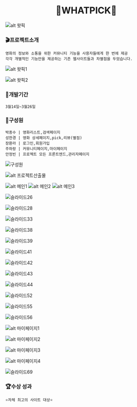 <h1 align="center">💜WHATPICK💜</h1>

![alt 왓픽](https://user-images.githubusercontent.com/126428632/228108498-f636236f-ad10-4909-91b9-334feac95fec.jpg)

### 🎬프로젝트소개
```
영화의 정보와 소통을 위한 커뮤니티 기능을 사용자들에게 한 번에 제공
각각 개별적인 기능만을 제공하는 기존 웹사이트들과 차별점을 두었습니다.
```


![alt 왓픽1](https://user-images.githubusercontent.com/126428632/228111491-6917b2e5-6f92-4125-8a44-1ca080064aec.jpg)

![alt 왓픽2](https://user-images.githubusercontent.com/126428632/228111428-5440f222-1dd1-4b76-9bed-e4a11eb9bdae.jpg)

### 📅개발기간
```
3월14일~3월26일
```
### 🐣구성원
```
박종수 | 영화리스트,검색페이지 
성한경 | 영화 상세페이지,pick,리뷰(별점)
장환라 | 로그인,회원가입 
주하랑 | 커뮤니티페이지,마이페이지
안정빈 | 프로젝트 모든 프론트엔드,관리자페이지
```
![구성원](https://user-images.githubusercontent.com/126428632/228110190-447b85e3-16a9-4bbd-bbf9-265e74f2a53a.jpg)

![alt 프로젝트산출물](https://user-images.githubusercontent.com/126428632/228110027-2a4e635e-1f90-41a4-9358-7f0e2ce179fa.jpg)

![alt 메인1](https://user-images.githubusercontent.com/126428632/228113044-12fc60df-09c9-4adf-83db-6062f7f57e9a.JPG)
![alt 메인2](https://user-images.githubusercontent.com/126428632/228113051-54b6d3ac-9e14-4033-a893-c8f68a650649.JPG)
![alt 메인3](https://user-images.githubusercontent.com/126428632/228113059-73d3371c-5e43-470d-a578-4e0447c58d2d.JPG)

![슬라이드26](https://user-images.githubusercontent.com/126428632/228113979-e8978501-b57b-4d45-ac4f-c3c3ade8c2c9.JPG)

![슬라이드28](https://user-images.githubusercontent.com/126428632/228113981-21be09ae-cfc6-4f87-b020-4d61a4da5cd7.JPG)

![슬라이드33](https://user-images.githubusercontent.com/126428632/228114001-18312f33-b61f-4d09-9b13-00379f967747.JPG)

![슬라이드38](https://user-images.githubusercontent.com/126428632/228114022-25278261-8e2a-4ef1-bb52-fee490860e8c.JPG)

![슬라이드39](https://user-images.githubusercontent.com/126428632/228114029-924ebb8f-bde8-41c6-b77e-a30a75168aa9.JPG)

![슬라이드41](https://user-images.githubusercontent.com/126428632/228114032-11f2f619-1bb6-4cd2-8d4a-bee12f3370f9.JPG)

![슬라이드42](https://user-images.githubusercontent.com/126428632/228114043-266b63a1-9967-4634-bfb3-8d1b1d494e94.JPG)

![슬라이드43](https://user-images.githubusercontent.com/126428632/228114050-76f0c69e-c008-4465-a13a-4ade1f7fd01d.JPG)

![슬라이드44](https://user-images.githubusercontent.com/126428632/228114053-6ab14eec-e97c-4e86-ab29-1b57117df37f.JPG)

![슬라이드52](https://user-images.githubusercontent.com/126428632/228114117-34a631ed-f095-4964-971d-eea4c07582a3.JPG)

![슬라이드55](https://user-images.githubusercontent.com/126428632/228114126-8f7d6a90-547b-483c-9867-b568828343c7.JPG)

![슬라이드56](https://user-images.githubusercontent.com/126428632/228114131-c8d8f297-36a4-4b76-b9c0-6369808431d4.JPG)


![alt 마이페이지1](https://user-images.githubusercontent.com/126428632/228116681-f00d9e53-2e38-4f28-a132-abe873138804.JPG)

![alt 마이페이지2](https://user-images.githubusercontent.com/126428632/228116738-a8461299-6118-415f-acdc-a340bbac89fe.JPG)

![alt 마이페이지3](https://user-images.githubusercontent.com/126428632/228116753-8f29d127-fd2a-4b8a-acb8-afac2b4a42d4.JPG)

![alt 마이페이지4](https://user-images.githubusercontent.com/126428632/228116763-bc24cddd-91e4-4a01-8cbf-f60f5dbca100.JPG)

![슬라이드69](https://user-images.githubusercontent.com/126428632/228113971-7b75fd66-7932-47e1-b7cb-e1b56ae0f125.JPG)

### 🏆수상 성과
```
⭐자체 최고의 사이트 대상⭐
```
